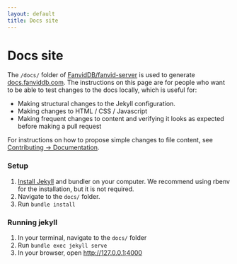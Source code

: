 ```yaml
---
layout: default
title: Docs site
---
```


# Docs site

The `/docs/` folder of [FanvidDB/fanvid-server](https://github.com/FanvidDB/fanviddb-server) is used to generate [docs.fanviddb.com](https://docs.fanviddb.com). The instructions on this page are for people who want to be able to test changes to the docs locally, which is useful for:

- Making structural changes to the Jekyll configuration.
- Making changes to HTML / CSS / Javascript
- Making frequent changes to content and verifying it looks as expected before making a pull request

For instructions on how to propose simple changes to file content, see [Contributing -> Documentation](/contributing/documentation.html).

### Setup

1. [Install Jekyll](https://jekyllrb.com/docs/installation/) and bundler on your computer. We recommend using rbenv for the installation, but it is not required.
2. Navigate to the `docs/` folder.
3. Run `bundle install`

### Running jekyll

1. In your terminal, navigate to the `docs/` folder
2. Run `bundle exec jekyll serve`
3. In your browser, open <http://127.0.0.1:4000>
